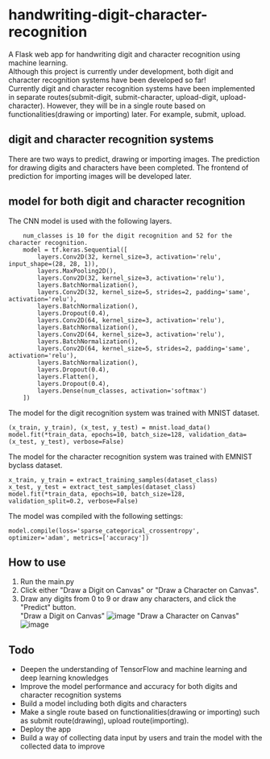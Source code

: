 # handwriting-digit-character-recognition
A Flask web app for handwriting digit and character recognition using machine learning.  
Although this project is currently under development, both digit and character recognition systems have been developed so far!  
Currently digit and character recognition systems have been implemented in separate routes(submit-digit, submit-character, upload-digit, upload-character). However, they will be in a single route based on functionalities(drawing or importing) later. For example, submit, upload.

## digit and character recognition systems
There are two ways to predict, drawing or importing images. 
The prediction for drawing digits and characters have been completed.
The frontend of prediction for importing images will be developed later.

## model for both digit and character recognition
The CNN model is used with the following layers. 
```
    num_classes is 10 for the digit recognition and 52 for the character recognition.
    model = tf.keras.Sequential([
        layers.Conv2D(32, kernel_size=3, activation='relu', input_shape=(28, 28, 1)),
        layers.MaxPooling2D(),
        layers.Conv2D(32, kernel_size=3, activation='relu'),
        layers.BatchNormalization(),
        layers.Conv2D(32, kernel_size=5, strides=2, padding='same', activation='relu'),
        layers.BatchNormalization(),
        layers.Dropout(0.4),
        layers.Conv2D(64, kernel_size=3, activation='relu'),
        layers.BatchNormalization(),
        layers.Conv2D(64, kernel_size=3, activation='relu'),
        layers.BatchNormalization(),
        layers.Conv2D(64, kernel_size=5, strides=2, padding='same', activation='relu'),
        layers.BatchNormalization(),
        layers.Dropout(0.4),
        layers.Flatten(),
        layers.Dropout(0.4),
        layers.Dense(num_classes, activation='softmax')
    ])
```
The model for the digit recognition system was trained with MNIST dataset.
```
(x_train, y_train), (x_test, y_test) = mnist.load_data()
model.fit(*train_data, epochs=10, batch_size=128, validation_data=(x_test, y_test), verbose=False)
```
The model for the character recognition system was trained with EMNIST byclass dataset.
```
x_train, y_train = extract_training_samples(dataset_class)
x_test, y_test = extract_test_samples(dataset_class)
model.fit(*train_data, epochs=10, batch_size=128, validation_split=0.2, verbose=False)
```

The model was compiled with the following settings: 
```
model.compile(loss='sparse_categorical_crossentropy', optimizer='adam', metrics=['accuracy'])
```

## How to use
1. Run the main.py  
2. Click either "Draw a Digit on Canvas" or "Draw a Character on Canvas".
3. Draw any digits from 0 to 9 or draw any characters, and click the "Predict" button.  
"Draw a Digit on Canvas"
![image](https://github.com/user-attachments/assets/05f09d5b-25ff-44d4-a07f-841e0d84adc5)
"Draw a Character on Canvas"
![image](https://github.com/user-attachments/assets/6e33bf48-9fc9-4483-a993-34e27265e01a)


## Todo
- Deepen the understanding of TensorFlow and machine learning and deep learning knowledges 
- Improve the model performance and accuracy for both digits and character recognition systems 
- Build a model including both digits and characters
- Make a single route based on functionalities(drawing or importing) such as submit route(drawing), upload route(importing).
- Deploy the app
- Build a way of collecting data input by users and train the model with the collected data to improve
